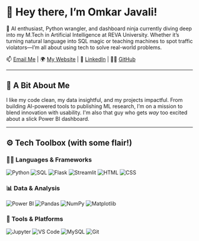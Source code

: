 # 👋 Hey there, I’m Omkar Javali!

🌟 AI enthusiast, Python wrangler, and dashboard ninja currently diving deep into my M.Tech in Artificial Intelligence at REVA University. Whether it’s turning natural language into SQL magic or teaching machines to spot traffic violators—I’m all about using tech to solve real-world problems.

📫 [Email Me](mailto:omkarjavali11@gmail.com) | 🌍 [My Website](https://omkarjavali.github.io) | 💼 [LinkedIn](https://www.linkedin.com/in/omkarjavali/) | 🧑‍💻 [GitHub](https://github.com/omkarjavali)

---

## 🧠 A Bit About Me

I like my code clean, my data insightful, and my projects impactful. From building AI-powered tools to publishing ML research, I’m on a mission to blend innovation with usability. I'm also that guy who gets *way* too excited about a slick Power BI dashboard.

---

## ⚙️ Tech Toolbox (with some flair!)

### 👨‍💻 Languages & Frameworks  
![Python](https://img.shields.io/badge/Python-3776AB?style=for-the-badge&logo=python&logoColor=white)
![SQL](https://img.shields.io/badge/SQL-336791?style=for-the-badge&logo=postgresql&logoColor=white)
![Flask](https://img.shields.io/badge/Flask-000000?style=for-the-badge&logo=flask&logoColor=white)
![Streamlit](https://img.shields.io/badge/Streamlit-FF4B4B?style=for-the-badge&logo=streamlit&logoColor=white)
![HTML](https://img.shields.io/badge/HTML5-E34F26?style=for-the-badge&logo=html5&logoColor=white)
![CSS](https://img.shields.io/badge/CSS3-1572B6?style=for-the-badge&logo=css3&logoColor=white)

### 📊 Data & Analysis  
![Power BI](https://img.shields.io/badge/Power%20BI-F2C811?style=for-the-badge&logo=powerbi&logoColor=black)
![Pandas](https://img.shields.io/badge/Pandas-150458?style=for-the-badge&logo=pandas&logoColor=white)
![NumPy](https://img.shields.io/badge/Numpy-013243?style=for-the-badge&logo=numpy&logoColor=white)
![Matplotlib](https://img.shields.io/badge/Matplotlib-ffffff?style=for-the-badge&logo=matplotlib&logoColor=black)

### 🧪 Tools & Platforms  
![Jupyter](https://img.shields.io/badge/Jupyter-F37626?style=for-the-badge&logo=jupyter&logoColor=white)
![VS Code](https://img.shields.io/badge/VS%20Code-007ACC?style=for-the-badge&logo=visual-studio-code&logoColor=white)
![MySQL](https://img.shields.io/badge/MySQL-005C84?style=for-the-badge&logo=mysql&logoColor=white)
![Git](https://img.shields.io/badge/Git-F05032?style=for-the-badge&logo=git&logoColor=white)
